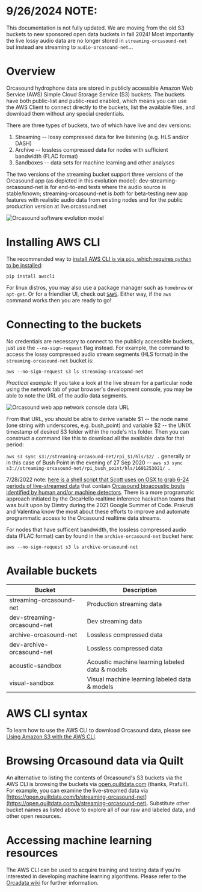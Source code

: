 # 9/26/2024 NOTE:
This documentation is not fully updated. We are moving from the old S3 buckets to new sponsored open data buckets in fall 2024! Most importantly the live lossy audio data are no longer stored in `streaming-orcasound-net` but instead are streaming to `audio-orcasound-net`...

# Overview

Orcasound hydrophone data are stored in publicly accessible Amazon Web Service (AWS) Simple Cloud Storage Service (S3) buckets. The buckets have both public-list and public-read enabled, which means you can use the AWS Client to connect directly to the buckets, list the available files, and download them without any special credentials.

There are three types of buckets, two of which have live and dev versions: 
1. Streaming -- lossy compressed data for live listening (e.g. HLS and/or DASH)
2. Archive -- lossless compressed data for nodes with sufficient bandwidth (FLAC format)
3. Sandboxes -- data sets for machine learning and other analyses

The two versions of the streaming bucket support three versions of the Orcasound app (as depicted in this evolution model): dev-streaming-orcasound-net is for end-to-end tests where the audio source is stable/known; streaming-orcasound-net is *both* for beta-testing new app features with realistic audio data from existing nodes and for the public production version at live.orcasound.net

![Orcasound software evolution model](http://orcasound.net/img/orcasound-app/Orcasound-software-evolution-model.png)

# Installing AWS CLI

The recommended way to [install AWS CLI is via `pip`, which requires `python` to be installed](https://docs.aws.amazon.com/cli/latest/userguide/installing.html):

`pip install awscli`

For linux distros, you may also use a package manager such as `homebrew` or `apt-get`. Or for a friendlier UI, check out [`SAWS`](https://github.com/donnemartin/saws). Either way, if the `aws` command works then you are ready to go!

# Connecting to the buckets

No credentials are necessary to connect to the publicly accessible buckets, just use the `--no-sign-request` flag instead. For example, the command to access the lossy compressed audio stream segments (HLS format) in the `streaming-orcasound-net` bucket is:

`aws --no-sign-request s3 ls streaming-orcasound-net`

*Practical example:*
If you take a look at the live stream for a particular node using the network tab of your browser's development console, you may be able to note the URL of the audio data segments. 

![Orcasound web app network console data URL](http://orcasound.net/data/git/Orcasound-web-app-network-console-data-URL.png)

From that URL, you should be able to derive variable $1 -- the node name (one string with underscores, e.g. bush_point) and variable $2 --  the UNIX timestamp of desired S3 folder within the node's `hls` folder. Then you can construct a command like this to download all the available data for that period:

`aws s3 sync s3://streaming-orcasound-net/rpi_$1/hls/$2/ .` generally or in this case of Bush Point in the evening of 27 Sep 2020 -- 
`aws s3 sync s3://streaming-orcasound-net/rpi_bush_point/hls/1601253021/ .`

7/28/2022 note: [here is a shell script that Scott uses on OSX to grab 6-24 periods of live-streamed data](https://github.com/orcasound/orcadata/blob/master/Toolbox/ts2mp3.sh) that contain [Orcasound bioacoustic bouts identified by human and/or machine detectors](https://docs.google.com/spreadsheets/d/1Js1CgbmK0Vbe3m0DfiFim1BE4lXMzC75S7GN-7QEE7Y/edit#gid=0). There is a more programatic approach initiated by the OrcaHello realtime inference hackathon teams that was built upon by Dimtry during the 2021 Google Summer of Code. Prakruti and Valentina know the most about these efforts to improve and automate programmatic access to the Orcasound realtime data streams.

For nodes that have sufficent bandwidth, the lossless compressed audio data (FLAC format) can by found in the `archive-orcasound-net` bucket here: 

`aws --no-sign-request s3 ls archive-orcasound-net`

# Available buckets

| Bucket                      | Description               |
|-----------------------------|---------------------------|
| streaming-orcasound-net     | Production streaming data |
| dev-streaming-orcasound-net | Dev streaming data        |
| archive-orcasound-net       | Lossless compressed data  |
| dev-archive-orcasound-net   | Lossless compressed data  |
| acoustic-sandbox            | Acoustic machine learning labeled data & models  | 
| visual-sandbox              | Visual machine learning labeled data & models    | 

# AWS CLI syntax

To learn how to use the AWS CLI to download Orcasound data, please see [Using Amazon S3 with the AWS CLI](https://docs.aws.amazon.com/cli/latest/userguide/cli-services-s3.html).

# Browsing Orcasound data via Quilt

An alternative to listing the contents of Orcasound's S3 buckets via the AWS CLI is browsing the buckets via [open.quiltdata.com](https://open.quiltdata.com) (thanks, Praful!). For example, you can examine the live-streamed data via [https://open.quiltdata.com/b/streaming-orcasound-net](https://open.quiltdata.com/b/streaming-orcasound-net). Substitute other bucket names as listed above to explore all of our raw and labeled data, and other open resources.

# Accessing machine learning resources

The AWS CLI can be used to acquire training and testing data if you're interested in developing machine learning algorithms. Please refer to the [Orcadata wiki](https://github.com/orcasound/orcadata/wiki) for further information.

